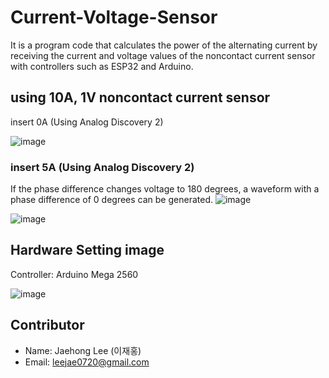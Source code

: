 # Current-Voltage-Sensor

It is a program code that calculates the power of the alternating current by receiving the current and voltage values of the noncontact current sensor with controllers such as ESP32 and Arduino.

## using 10A, 1V noncontact current sensor

insert 0A (Using Analog Discovery 2)

![image](https://github.com/JaeHongLeee/Current-Voltage-Sensor/assets/90753251/9dc59bdb-4027-4a33-a634-ce494239f1c9)

### insert 5A (Using Analog Discovery 2)

If the phase difference changes voltage to 180 degrees, a waveform with a phase difference of 0 degrees can be generated.
![image](https://github.com/JaeHongLeee/Current-Voltage-Sensor/assets/90753251/c1660c63-d7d8-4f58-848c-6cf166b34f0a)

![image](https://github.com/JaeHongLeee/Current-Voltage-Sensor/assets/90753251/8f905b00-44b8-4be8-aa7b-fa5286834d31)


## Hardware Setting image
Controller: Arduino Mega 2560

![image](https://github.com/JaeHongLeee/Current-Voltage-Sensor/assets/90753251/109cd763-72ff-4f1a-b12a-ac7b905e6388)

## Contributor
 - Name: Jaehong Lee (이재홍)
 - Email: leejae0720@gmail.com
